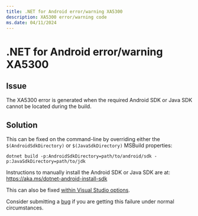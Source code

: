 ```yaml
---
title: .NET for Android error/warning XA5300
description: XA5300 error/warning code
ms.date: 04/11/2024
---
```

# .NET for Android error/warning XA5300

## Issue

The XA5300 error is generated when the required Android SDK or Java SDK cannot
be located during the build.

## Solution

This can be fixed on the command-line by overriding either the
`$(AndroidSdkDirectory)` or `$(JavaSdkDirectory)` MSBuild properties:

```dotnetcli
dotnet build -p:AndroidSdkDirectory=path/to/android/sdk -p:JavaSdkDirectory=path/to/jdk
```

Instructions to manually install the Android SDK or Java SDK are at: <https://aka.ms/dotnet-android-install-sdk>

This can also be fixed [within Visual Studio options][vs-sdk].

Consider submitting a [bug][bug] if you are getting this failure under
normal circumstances.

[vs-sdk]: /xamarin/android/troubleshooting/questions/android-sdk-location
[bug]: https://github.com/xamarin/xamarin-android/wiki/Submitting-Bugs,-Feature-Requests,-and-Pull-Requests
